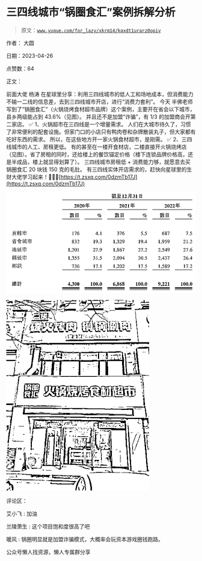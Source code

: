 # 三四线城市“锅圈食汇”案例拆解分析

> 原文：[`www.yuque.com/for_lazy/xkrm14/kqxdt1urarz0opiy`](https://www.yuque.com/for_lazy/xkrm14/kqxdt1urarz0opiy)



作者： 大圆



日期：2023-04-26



点赞数：64



正文：



前面大佬 杨涛 在星球里分享：利用三四线城市的低人工和场地成本，但消费能力不输一二线的信息差，去到三四线城市开店，进行“消费力套利”。 今天 半佛老师 写到了“锅圈食汇”（火锅烧烤食材超市品牌）这个案例，主要开在省会以下城市，县乡两级能占到 43.6%（见图）。 并且还不是加盟“诈骗”，有 1/3 的加盟商会开第二家店。 ✅ 1、火锅超市在三四线是一个增量需求。 人们在大城市待久了，习惯了非常便利的配套设施。但家门口的小店只有鸭肉卷和杂牌散装丸子，但大家都有吃好东西的需求。 所以，在这些地方开一家火锅食材超市，是刚需。 ✅ 2、三四线城市的人工、房租更低。 有的甚至在一楼开食材店，二楼直接开火锅烧烤店（见图）。省了房租的同时，还给楼上的餐饮锚定价格（楼下连锁品牌价格高，还是半成品，楼上就显得划算了）。 三四线城市房租低 + 消费能力够，就愿意去买锅圈食汇 20 块钱 150 克的毛肚。 有三四线实体开店需求的，赶快向星球里的生财大佬学习起来！💪💪💪[https://t.zsxq.com/0dzmTb17J](https://t.zsxq.com/0dzmTb17J)



![](img/884f238a81e5bdd5a5aa3c16d54882ba.png)  

![](img/7fedd8d446362d3ff31e3a6669d39707.png)  

评论区：



艾小飞 : 加油



兰陵萧生 : 这个项目饱和度很高了吧



暖风 : 锅圈明显就是加盟诈骗模式，大概率会玩资本游戏圈钱跑路。



公众号懒人找资源，懒人专属群分享

